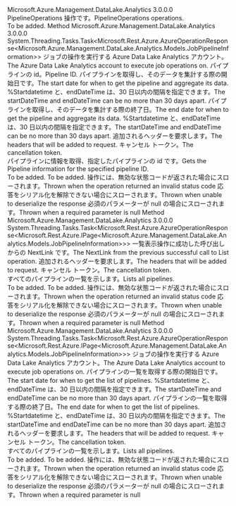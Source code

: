 <Type Name="IPipelineOperations" FullName="Microsoft.Azure.Management.DataLake.Analytics.IPipelineOperations">
  <TypeSignature Language="C#" Value="public interface IPipelineOperations" />
  <TypeSignature Language="ILAsm" Value=".class public interface auto ansi abstract IPipelineOperations" />
  <TypeSignature Language="DocId" Value="T:Microsoft.Azure.Management.DataLake.Analytics.IPipelineOperations" />
  <TypeSignature Language="VB.NET" Value="Public Interface IPipelineOperations" />
  <TypeSignature Language="F#" Value="type IPipelineOperations = interface" />
  <AssemblyInfo>
    <AssemblyName>Microsoft.Azure.Management.DataLake.Analytics</AssemblyName>
    <AssemblyVersion>3.0.0.0</AssemblyVersion>
  </AssemblyInfo>
  <Interfaces />
  <Docs>
    <summary>
            <span data-ttu-id="10208-101">PipelineOperations 操作です。</span><span class="sxs-lookup"><span data-stu-id="10208-101">PipelineOperations operations.</span></span>
            </summary>
    <remarks>To be added.</remarks>
  </Docs>
  <Members>
    <Member MemberName="GetWithHttpMessagesAsync">
      <MemberSignature Language="C#" Value="public System.Threading.Tasks.Task&lt;Microsoft.Rest.Azure.AzureOperationResponse&lt;Microsoft.Azure.Management.DataLake.Analytics.Models.JobPipelineInformation&gt;&gt; GetWithHttpMessagesAsync (string accountName, Guid pipelineIdentity, Nullable&lt;DateTimeOffset&gt; startDateTime = null, Nullable&lt;DateTimeOffset&gt; endDateTime = null, System.Collections.Generic.Dictionary&lt;string,System.Collections.Generic.List&lt;string&gt;&gt; customHeaders = null, System.Threading.CancellationToken cancellationToken = null);" />
      <MemberSignature Language="ILAsm" Value=".method public hidebysig newslot virtual instance class System.Threading.Tasks.Task`1&lt;class Microsoft.Rest.Azure.AzureOperationResponse`1&lt;class Microsoft.Azure.Management.DataLake.Analytics.Models.JobPipelineInformation&gt;&gt; GetWithHttpMessagesAsync(string accountName, valuetype System.Guid pipelineIdentity, valuetype System.Nullable`1&lt;valuetype System.DateTimeOffset&gt; startDateTime, valuetype System.Nullable`1&lt;valuetype System.DateTimeOffset&gt; endDateTime, class System.Collections.Generic.Dictionary`2&lt;string, class System.Collections.Generic.List`1&lt;string&gt;&gt; customHeaders, valuetype System.Threading.CancellationToken cancellationToken) cil managed" />
      <MemberSignature Language="DocId" Value="M:Microsoft.Azure.Management.DataLake.Analytics.IPipelineOperations.GetWithHttpMessagesAsync(System.String,System.Guid,System.Nullable{System.DateTimeOffset},System.Nullable{System.DateTimeOffset},System.Collections.Generic.Dictionary{System.String,System.Collections.Generic.List{System.String}},System.Threading.CancellationToken)" />
      <MemberSignature Language="F#" Value="abstract member GetWithHttpMessagesAsync : string * Guid * Nullable&lt;DateTimeOffset&gt; * Nullable&lt;DateTimeOffset&gt; * System.Collections.Generic.Dictionary&lt;string, System.Collections.Generic.List&lt;string&gt;&gt; * System.Threading.CancellationToken -&gt; System.Threading.Tasks.Task&lt;Microsoft.Rest.Azure.AzureOperationResponse&lt;Microsoft.Azure.Management.DataLake.Analytics.Models.JobPipelineInformation&gt;&gt;" Usage="iPipelineOperations.GetWithHttpMessagesAsync (accountName, pipelineIdentity, startDateTime, endDateTime, customHeaders, cancellationToken)" />
      <MemberType>Method</MemberType>
      <AssemblyInfo>
        <AssemblyName>Microsoft.Azure.Management.DataLake.Analytics</AssemblyName>
        <AssemblyVersion>3.0.0.0</AssemblyVersion>
      </AssemblyInfo>
      <ReturnValue>
        <ReturnType>System.Threading.Tasks.Task&lt;Microsoft.Rest.Azure.AzureOperationResponse&lt;Microsoft.Azure.Management.DataLake.Analytics.Models.JobPipelineInformation&gt;&gt;</ReturnType>
      </ReturnValue>
      <Parameters>
        <Parameter Name="accountName" Type="System.String" />
        <Parameter Name="pipelineIdentity" Type="System.Guid" />
        <Parameter Name="startDateTime" Type="System.Nullable&lt;System.DateTimeOffset&gt;" />
        <Parameter Name="endDateTime" Type="System.Nullable&lt;System.DateTimeOffset&gt;" />
        <Parameter Name="customHeaders" Type="System.Collections.Generic.Dictionary&lt;System.String,System.Collections.Generic.List&lt;System.String&gt;&gt;" />
        <Parameter Name="cancellationToken" Type="System.Threading.CancellationToken" />
      </Parameters>
      <Docs>
        <param name="accountName">
            <span data-ttu-id="10208-102">ジョブの操作を実行する Azure Data Lake Analytics アカウント。</span><span class="sxs-lookup"><span data-stu-id="10208-102">The Azure Data Lake Analytics account to execute job operations on.</span></span>
            </param>
        <param name="pipelineIdentity">
            <span data-ttu-id="10208-103">パイプラインの id。</span><span class="sxs-lookup"><span data-stu-id="10208-103">Pipeline ID.</span></span>
            </param>
        <param name="startDateTime">
            <span data-ttu-id="10208-104">パイプラインを取得し、そのデータを集計する際の開始日です。</span><span class="sxs-lookup"><span data-stu-id="10208-104">The start date for when to get the pipeline and aggregate its data.</span></span>
            <span data-ttu-id="10208-105">%Startdatetime と、endDateTime は、30 日以内の間隔を指定できます。</span><span class="sxs-lookup"><span data-stu-id="10208-105">The startDateTime and endDateTime can be no more than 30 days apart.</span></span>
            </param>
        <param name="endDateTime">
            <span data-ttu-id="10208-106">パイプラインを取得し、そのデータを集計する際の終了日。</span><span class="sxs-lookup"><span data-stu-id="10208-106">The end date for when to get the pipeline and aggregate its data.</span></span>
            <span data-ttu-id="10208-107">%Startdatetime と、endDateTime は、30 日以内の間隔を指定できます。</span><span class="sxs-lookup"><span data-stu-id="10208-107">The startDateTime and endDateTime can be no more than 30 days apart.</span></span>
            </param>
        <param name="customHeaders">
            <span data-ttu-id="10208-108">追加されるヘッダーを要求します。</span><span class="sxs-lookup"><span data-stu-id="10208-108">The headers that will be added to request.</span></span>
            </param>
        <param name="cancellationToken">
            <span data-ttu-id="10208-109">キャンセル トークン。</span><span class="sxs-lookup"><span data-stu-id="10208-109">The cancellation token.</span></span>
            </param>
        <summary>
            <span data-ttu-id="10208-110">パイプラインに情報を取得、指定したパイプラインの id です。</span><span class="sxs-lookup"><span data-stu-id="10208-110">Gets the Pipeline information for the specified pipeline ID.</span></span>
            </summary>
        <returns>To be added.</returns>
        <remarks>To be added.</remarks>
        <exception cref="T:Microsoft.Rest.Azure.CloudException">
            <span data-ttu-id="10208-111">操作には、無効な状態コードが返された場合にスローされます。</span><span class="sxs-lookup"><span data-stu-id="10208-111">Thrown when the operation returned an invalid status code</span></span>
            </exception>
        <exception cref="T:Microsoft.Rest.SerializationException">
            <span data-ttu-id="10208-112">応答をシリアル化を解除できない場合にスローされます。</span><span class="sxs-lookup"><span data-stu-id="10208-112">Thrown when unable to deserialize the response</span></span>
            </exception>
        <exception cref="T:Microsoft.Rest.ValidationException">
            <span data-ttu-id="10208-113">必須のパラメーターが null の場合にスローされます。</span><span class="sxs-lookup"><span data-stu-id="10208-113">Thrown when a required parameter is null</span></span>
            </exception>
      </Docs>
    </Member>
    <Member MemberName="ListNextWithHttpMessagesAsync">
      <MemberSignature Language="C#" Value="public System.Threading.Tasks.Task&lt;Microsoft.Rest.Azure.AzureOperationResponse&lt;Microsoft.Rest.Azure.IPage&lt;Microsoft.Azure.Management.DataLake.Analytics.Models.JobPipelineInformation&gt;&gt;&gt; ListNextWithHttpMessagesAsync (string nextPageLink, System.Collections.Generic.Dictionary&lt;string,System.Collections.Generic.List&lt;string&gt;&gt; customHeaders = null, System.Threading.CancellationToken cancellationToken = null);" />
      <MemberSignature Language="ILAsm" Value=".method public hidebysig newslot virtual instance class System.Threading.Tasks.Task`1&lt;class Microsoft.Rest.Azure.AzureOperationResponse`1&lt;class Microsoft.Rest.Azure.IPage`1&lt;class Microsoft.Azure.Management.DataLake.Analytics.Models.JobPipelineInformation&gt;&gt;&gt; ListNextWithHttpMessagesAsync(string nextPageLink, class System.Collections.Generic.Dictionary`2&lt;string, class System.Collections.Generic.List`1&lt;string&gt;&gt; customHeaders, valuetype System.Threading.CancellationToken cancellationToken) cil managed" />
      <MemberSignature Language="DocId" Value="M:Microsoft.Azure.Management.DataLake.Analytics.IPipelineOperations.ListNextWithHttpMessagesAsync(System.String,System.Collections.Generic.Dictionary{System.String,System.Collections.Generic.List{System.String}},System.Threading.CancellationToken)" />
      <MemberSignature Language="F#" Value="abstract member ListNextWithHttpMessagesAsync : string * System.Collections.Generic.Dictionary&lt;string, System.Collections.Generic.List&lt;string&gt;&gt; * System.Threading.CancellationToken -&gt; System.Threading.Tasks.Task&lt;Microsoft.Rest.Azure.AzureOperationResponse&lt;Microsoft.Rest.Azure.IPage&lt;Microsoft.Azure.Management.DataLake.Analytics.Models.JobPipelineInformation&gt;&gt;&gt;" Usage="iPipelineOperations.ListNextWithHttpMessagesAsync (nextPageLink, customHeaders, cancellationToken)" />
      <MemberType>Method</MemberType>
      <AssemblyInfo>
        <AssemblyName>Microsoft.Azure.Management.DataLake.Analytics</AssemblyName>
        <AssemblyVersion>3.0.0.0</AssemblyVersion>
      </AssemblyInfo>
      <ReturnValue>
        <ReturnType>System.Threading.Tasks.Task&lt;Microsoft.Rest.Azure.AzureOperationResponse&lt;Microsoft.Rest.Azure.IPage&lt;Microsoft.Azure.Management.DataLake.Analytics.Models.JobPipelineInformation&gt;&gt;&gt;</ReturnType>
      </ReturnValue>
      <Parameters>
        <Parameter Name="nextPageLink" Type="System.String" />
        <Parameter Name="customHeaders" Type="System.Collections.Generic.Dictionary&lt;System.String,System.Collections.Generic.List&lt;System.String&gt;&gt;" />
        <Parameter Name="cancellationToken" Type="System.Threading.CancellationToken" />
      </Parameters>
      <Docs>
        <param name="nextPageLink">
            <span data-ttu-id="10208-114">一覧表示操作に成功した呼び出しからの NextLink です。</span><span class="sxs-lookup"><span data-stu-id="10208-114">The NextLink from the previous successful call to List operation.</span></span>
            </param>
        <param name="customHeaders">
            <span data-ttu-id="10208-115">追加されるヘッダーを要求します。</span><span class="sxs-lookup"><span data-stu-id="10208-115">The headers that will be added to request.</span></span>
            </param>
        <param name="cancellationToken">
            <span data-ttu-id="10208-116">キャンセル トークン。</span><span class="sxs-lookup"><span data-stu-id="10208-116">The cancellation token.</span></span>
            </param>
        <summary>
            <span data-ttu-id="10208-117">すべてのパイプラインの一覧を示します。</span><span class="sxs-lookup"><span data-stu-id="10208-117">Lists all pipelines.</span></span>
            </summary>
        <returns>To be added.</returns>
        <remarks>To be added.</remarks>
        <exception cref="T:Microsoft.Rest.Azure.CloudException">
            <span data-ttu-id="10208-118">操作には、無効な状態コードが返された場合にスローされます。</span><span class="sxs-lookup"><span data-stu-id="10208-118">Thrown when the operation returned an invalid status code</span></span>
            </exception>
        <exception cref="T:Microsoft.Rest.SerializationException">
            <span data-ttu-id="10208-119">応答をシリアル化を解除できない場合にスローされます。</span><span class="sxs-lookup"><span data-stu-id="10208-119">Thrown when unable to deserialize the response</span></span>
            </exception>
        <exception cref="T:Microsoft.Rest.ValidationException">
            <span data-ttu-id="10208-120">必須のパラメーターが null の場合にスローされます。</span><span class="sxs-lookup"><span data-stu-id="10208-120">Thrown when a required parameter is null</span></span>
            </exception>
      </Docs>
    </Member>
    <Member MemberName="ListWithHttpMessagesAsync">
      <MemberSignature Language="C#" Value="public System.Threading.Tasks.Task&lt;Microsoft.Rest.Azure.AzureOperationResponse&lt;Microsoft.Rest.Azure.IPage&lt;Microsoft.Azure.Management.DataLake.Analytics.Models.JobPipelineInformation&gt;&gt;&gt; ListWithHttpMessagesAsync (string accountName, Nullable&lt;DateTimeOffset&gt; startDateTime = null, Nullable&lt;DateTimeOffset&gt; endDateTime = null, System.Collections.Generic.Dictionary&lt;string,System.Collections.Generic.List&lt;string&gt;&gt; customHeaders = null, System.Threading.CancellationToken cancellationToken = null);" />
      <MemberSignature Language="ILAsm" Value=".method public hidebysig newslot virtual instance class System.Threading.Tasks.Task`1&lt;class Microsoft.Rest.Azure.AzureOperationResponse`1&lt;class Microsoft.Rest.Azure.IPage`1&lt;class Microsoft.Azure.Management.DataLake.Analytics.Models.JobPipelineInformation&gt;&gt;&gt; ListWithHttpMessagesAsync(string accountName, valuetype System.Nullable`1&lt;valuetype System.DateTimeOffset&gt; startDateTime, valuetype System.Nullable`1&lt;valuetype System.DateTimeOffset&gt; endDateTime, class System.Collections.Generic.Dictionary`2&lt;string, class System.Collections.Generic.List`1&lt;string&gt;&gt; customHeaders, valuetype System.Threading.CancellationToken cancellationToken) cil managed" />
      <MemberSignature Language="DocId" Value="M:Microsoft.Azure.Management.DataLake.Analytics.IPipelineOperations.ListWithHttpMessagesAsync(System.String,System.Nullable{System.DateTimeOffset},System.Nullable{System.DateTimeOffset},System.Collections.Generic.Dictionary{System.String,System.Collections.Generic.List{System.String}},System.Threading.CancellationToken)" />
      <MemberSignature Language="F#" Value="abstract member ListWithHttpMessagesAsync : string * Nullable&lt;DateTimeOffset&gt; * Nullable&lt;DateTimeOffset&gt; * System.Collections.Generic.Dictionary&lt;string, System.Collections.Generic.List&lt;string&gt;&gt; * System.Threading.CancellationToken -&gt; System.Threading.Tasks.Task&lt;Microsoft.Rest.Azure.AzureOperationResponse&lt;Microsoft.Rest.Azure.IPage&lt;Microsoft.Azure.Management.DataLake.Analytics.Models.JobPipelineInformation&gt;&gt;&gt;" Usage="iPipelineOperations.ListWithHttpMessagesAsync (accountName, startDateTime, endDateTime, customHeaders, cancellationToken)" />
      <MemberType>Method</MemberType>
      <AssemblyInfo>
        <AssemblyName>Microsoft.Azure.Management.DataLake.Analytics</AssemblyName>
        <AssemblyVersion>3.0.0.0</AssemblyVersion>
      </AssemblyInfo>
      <ReturnValue>
        <ReturnType>System.Threading.Tasks.Task&lt;Microsoft.Rest.Azure.AzureOperationResponse&lt;Microsoft.Rest.Azure.IPage&lt;Microsoft.Azure.Management.DataLake.Analytics.Models.JobPipelineInformation&gt;&gt;&gt;</ReturnType>
      </ReturnValue>
      <Parameters>
        <Parameter Name="accountName" Type="System.String" />
        <Parameter Name="startDateTime" Type="System.Nullable&lt;System.DateTimeOffset&gt;" />
        <Parameter Name="endDateTime" Type="System.Nullable&lt;System.DateTimeOffset&gt;" />
        <Parameter Name="customHeaders" Type="System.Collections.Generic.Dictionary&lt;System.String,System.Collections.Generic.List&lt;System.String&gt;&gt;" />
        <Parameter Name="cancellationToken" Type="System.Threading.CancellationToken" />
      </Parameters>
      <Docs>
        <param name="accountName">
            <span data-ttu-id="10208-121">ジョブの操作を実行する Azure Data Lake Analytics アカウント。</span><span class="sxs-lookup"><span data-stu-id="10208-121">The Azure Data Lake Analytics account to execute job operations on.</span></span>
            </param>
        <param name="startDateTime">
            <span data-ttu-id="10208-122">パイプラインの一覧を取得する際の開始日です。</span><span class="sxs-lookup"><span data-stu-id="10208-122">The start date for when to get the list of pipelines.</span></span> <span data-ttu-id="10208-123">%Startdatetime と、endDateTime は、30 日以内の間隔を指定できます。</span><span class="sxs-lookup"><span data-stu-id="10208-123">The startDateTime and endDateTime can be no more than 30 days apart.</span></span>
            </param>
        <param name="endDateTime">
            <span data-ttu-id="10208-124">パイプラインの一覧を取得する際の終了日。</span><span class="sxs-lookup"><span data-stu-id="10208-124">The end date for when to get the list of pipelines.</span></span> <span data-ttu-id="10208-125">%Startdatetime と、endDateTime は、30 日以内の間隔を指定できます。</span><span class="sxs-lookup"><span data-stu-id="10208-125">The startDateTime and endDateTime can be no more than 30 days apart.</span></span>
            </param>
        <param name="customHeaders">
            <span data-ttu-id="10208-126">追加されるヘッダーを要求します。</span><span class="sxs-lookup"><span data-stu-id="10208-126">The headers that will be added to request.</span></span>
            </param>
        <param name="cancellationToken">
            <span data-ttu-id="10208-127">キャンセル トークン。</span><span class="sxs-lookup"><span data-stu-id="10208-127">The cancellation token.</span></span>
            </param>
        <summary>
            <span data-ttu-id="10208-128">すべてのパイプラインの一覧を示します。</span><span class="sxs-lookup"><span data-stu-id="10208-128">Lists all pipelines.</span></span>
            </summary>
        <returns>To be added.</returns>
        <remarks>To be added.</remarks>
        <exception cref="T:Microsoft.Rest.Azure.CloudException">
            <span data-ttu-id="10208-129">操作には、無効な状態コードが返された場合にスローされます。</span><span class="sxs-lookup"><span data-stu-id="10208-129">Thrown when the operation returned an invalid status code</span></span>
            </exception>
        <exception cref="T:Microsoft.Rest.SerializationException">
            <span data-ttu-id="10208-130">応答をシリアル化を解除できない場合にスローされます。</span><span class="sxs-lookup"><span data-stu-id="10208-130">Thrown when unable to deserialize the response</span></span>
            </exception>
        <exception cref="T:Microsoft.Rest.ValidationException">
            <span data-ttu-id="10208-131">必須のパラメーターが null の場合にスローされます。</span><span class="sxs-lookup"><span data-stu-id="10208-131">Thrown when a required parameter is null</span></span>
            </exception>
      </Docs>
    </Member>
  </Members>
</Type>